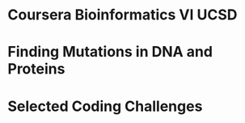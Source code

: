 # Coursera Bioinformatics VI UCSD
# Finding Mutations in DNA and Proteins
# Selected Coding Challenges

